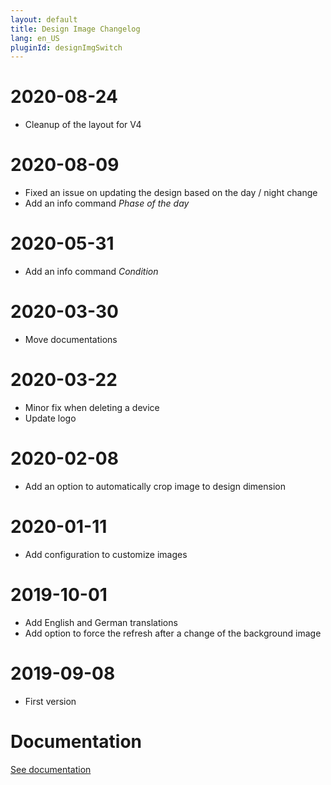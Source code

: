 ```yaml
---
layout: default
title: Design Image Changelog
lang: en_US
pluginId: designImgSwitch
---
```


# 2020-08-24

- Cleanup of the layout for V4

# 2020-08-09

- Fixed an issue on updating the design based on the day / night change
- Add an info command _Phase of the day_

# 2020-05-31

- Add an info command _Condition_

# 2020-03-30

- Move documentations

# 2020-03-22

- Minor fix when deleting a device
- Update logo

# 2020-02-08

- Add an option to automatically crop image to design dimension

# 2020-01-11

- Add configuration to customize images

# 2019-10-01

- Add English and German translations
- Add option to force the refresh after a change of the background image

# 2019-09-08

- First version

# Documentation

[See documentation]({{site.baseurl}}/{{page.pluginId}}/{{page.lang}})
